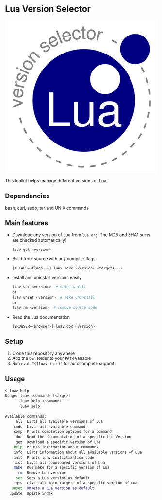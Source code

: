 # Lua Version Selector

![Lua Version Selector](logo.png)

This toolkit helps manage different versions of Lua.

## Dependencies

bash, curl, sudo, tar and UNIX commands

## Main features

* Download any version of Lua from `lua.org`. The MD5 and SHA1 sums are checked automatically!

  ```sh
  luav get <version>
  ```

* Build from source with any compiler flags

  ```sh
  [CFLAGS=<flags..>] luav make <version> <targets...>
  ```

* Install and uninstall versions easily

  ```sh
  luav set <version>  # make install
  or
  luav unset <version>  # make uninstall
  or
  luav rm <version>  # remove source code
  ```

* Read the Lua documentation

  ```sh
  [BROWSER=<browser>] luav doc <version>
  ```

## Setup

1. Clone this repository anywhere
2. Add the `bin` folder to your `PATH` variable
3. Run `eval "$(luav init)"` for autocomplete support

## Usage

```sh
$ luav help
Usage: luav <command> [<args>]
       luav help <command>
       luav help

Available commands:
     all  Lists all available versions of Lua
    cmds  Lists all available commands
    comp  Prints completion options for a command
     doc  Read the documentation of a specific Lua Version
     get  Download a specific version of Lua
    help  Prints information about commands
    info  Lists information about all available versions of Lua
    init  Prints luav initialization code
    list  Lists all downloaded versions of Lua
    make  Run make for a specific version of Lua
      rm  Remove Lua version
     set  Sets a Lua version as default
    tgts  Lists all main targets of a specific version of Lua
   unset  Unsets a Lua version as default
  update  Update index
```
